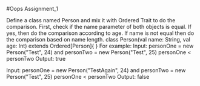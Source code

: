 #Oops Assignment_1

Define a class named Person and mix it with Ordered Trait to do the comparison.
First, check if the name parameter of both objects is equal. If yes, then do the comparison according to age.
If name is not equal then do the comparison based on name length.
class Person(val name: String, val age: Int) extends Ordered[Person]{
}
For example:
Input: personOne = new Person("Test", 24) and personTwo = new Person("Test", 25)
personOne < personTwo
Output: true

Input: personOne = new Person("TestAgain", 24) and personTwo = new Person("Test", 25)
personOne < personTwo
Output: false
